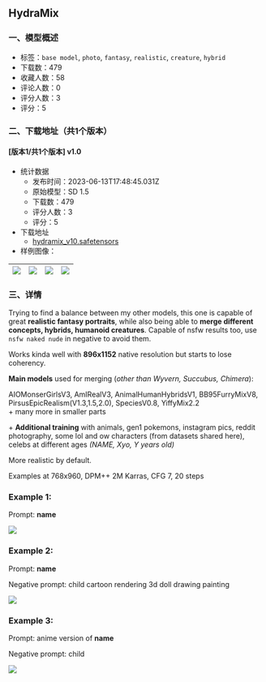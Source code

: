 ## HydraMix
### 一、模型概述

- 标签：`base model`, `photo`, `fantasy`, `realistic`, `creature`, `hybrid`
- 下载数：479
- 收藏人数：58
- 评论人数：0
- 评分人数：3
- 评分：5

### 二、下载地址（共1个版本）

#### [版本1/共1个版本] v1.0

- 统计数据
  - 发布时间：2023-06-13T17:48:45.031Z
  - 原始模型：SD 1.5
  - 下载数：479
  - 评分人数：3
  - 评分：5
- 下载地址
  - [hydramix_v10.safetensors](https://civitai.com/api/download/models/95334)
- 样例图像：

| <img src="https://image.civitai.com/xG1nkqKTMzGDvpLrqFT7WA/42e050b7-6948-4783-b375-11ebd6c40d68/width=450/1133036.jpeg" /> | <img src="https://image.civitai.com/xG1nkqKTMzGDvpLrqFT7WA/c062ea3a-5bac-4ff5-badd-3f99d8524c01/width=450/1133039.jpeg" /> | <img src="https://image.civitai.com/xG1nkqKTMzGDvpLrqFT7WA/e8ebbd1d-b038-484c-8938-e0cb38043f83/width=450/1133042.jpeg" /> | <img src="https://image.civitai.com/xG1nkqKTMzGDvpLrqFT7WA/48ba532a-fa06-4d68-8b31-c17aa8f3aca8/width=450/1133043.jpeg" /> |
| ---- | ---- | ---- | ---- |


### 三、详情
<p>Trying to find a balance between my other models, this one is capable of great <strong>realistic fantasy portraits</strong>, while also being able to <strong>merge different concepts, hybrids, humanoid creatures</strong>. Capable of nsfw results too, use <code>nsfw naked nude</code> in negative to avoid them.</p><p>Works kinda well with <strong>896x1152</strong> native resolution but starts to lose coherency.</p><p></p><p><strong>Main models</strong> used for merging (<em>other than Wyvern, Succubus, Chimera</em>):</p><p>AIOMonserGirlsV3, AmIRealV3, AnimalHumanHybridsV1, BB95FurryMixV8, PirsusEpicRealism(V1.3,1.5,2.0), SpeciesV0.8, YiffyMix2.2<br />+ many more in smaller parts</p><p>+ <strong>Additional training</strong> with animals, gen1 pokemons, instagram pics, reddit photography, some lol and ow characters (from datasets shared here), celebs at different ages <em>(NAME, Xyo, Y years old)</em></p><p></p><p>More realistic by default.</p><p>Examples at 768x960, DPM++ 2M Karras, CFG 7, 20 steps</p><h3 id="heading-187">Example 1:</h3><p>Prompt: <strong>name</strong></p><p><img src="https://image.civitai.com/xG1nkqKTMzGDvpLrqFT7WA/4d546470-3970-4dc6-95d0-60c30668b83a/width=525/4d546470-3970-4dc6-95d0-60c30668b83a.jpeg" /></p><h3 id="heading-188">Example 2:</h3><p>Prompt: <strong>name</strong></p><p>Negative prompt: child cartoon rendering 3d doll drawing painting</p><p><img src="https://image.civitai.com/xG1nkqKTMzGDvpLrqFT7WA/0fdeea26-318d-4bd7-ab06-30e8793944ba/width=525/0fdeea26-318d-4bd7-ab06-30e8793944ba.jpeg" /></p><h3 id="heading-189">Example 3:</h3><p>Prompt: anime version of <strong>name</strong></p><p>Negative prompt: child</p><p><img src="https://image.civitai.com/xG1nkqKTMzGDvpLrqFT7WA/814de041-c72c-4a82-a5c2-2bf8d101a9d5/width=525/814de041-c72c-4a82-a5c2-2bf8d101a9d5.jpeg" /></p>